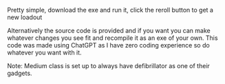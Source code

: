 Pretty simple, download the exe and run it, click the reroll button to get a new loadout

Alternatively the source code is provided and if you want you can make whatever changes you see fit and recompile it as an exe of your own.
This code was made using ChatGPT as I have zero coding experience so do whatever you want with it.

Note: Medium class is set up to always have defibrillator as one of their gadgets.
